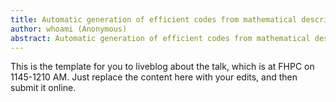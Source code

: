 ```yaml
---
title: Automatic generation of efficient codes from mathematical descriptions of stencil computation
author: whoami (Anonymous)
abstract: Automatic generation of efficient codes from mathematical descriptions of stencil computation
---
```


This is the template for you to liveblog about the talk,
which is at FHPC on 1145-1210 AM.  Just replace the content here
with your edits, and then submit it online.

